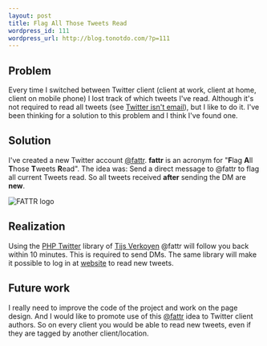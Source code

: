 ```yaml
--- 
layout: post
title: Flag All Those Tweets Read
wordpress_id: 111
wordpress_url: http://blog.tonotdo.com/?p=111
---
```

## Problem
Every time I switched between Twitter client (client at work, client at home, client on mobile phone) I lost track of which tweets I've read. Although it's not required to read all tweets (see [Twitter isn't email](http://www.twitterisntemail.com/)), but I like to do it.
I've been thinking for a solution to this problem and I think I've found one.

## Solution
I've created a new Twitter account [@fattr](http://twitter.com/fattr). **fattr** is an acronym for "**F**lag **A**ll **T**hose **T**weets **R**ead". The idea was: Send a direct message to @fattr to flag all current Tweets read. So all tweets received **after** sending the DM are **new**.

![FATTR logo](http://fattr.tonotdo.com/img/logo.png)

## Realization
Using the [PHP Twitter](http://classes.verkoyen.eu/twitter/) library of [Tijs Verkoyen](http://blog.verkoyen.eu/) @fattr will follow you back within 10 minutes. This is required to send DMs.
The same library will make it possible to log in at [website](http://fattr.tonotdo.com) to read new tweets.

## Future work
I really need to improve the code of the project and work on the page design. And I would like to promote use of this [@fattr](http://twitter.com/fattr) idea to Twitter client authors. So on every client you would be able to read new tweets, even if they are tagged by another client/location.
